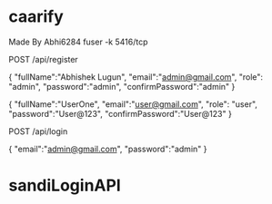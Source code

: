# caarify 
Made By Abhi6284
fuser -k 5416/tcp

<!-- Admin Register -->
POST /api/register

<!-- For Admin -->
{
    "fullName":"Abhishek Lugun",
    "email":"admin@gmail.com",
    "role": "admin",
    "password":"admin",
    "confirmPassword":"admin"
}

<!-- For User -->
{
    "fullName":"UserOne",
    "email":"user@gmail.com",
    "role": "user",
    "password":"User@123",
    "confirmPassword":"User@123"
}

<!-- All Admin Login -->
POST /api/login

{
    "email":"admin@gmail.com",
    "password":"admin"
}
# sandiLoginAPI
